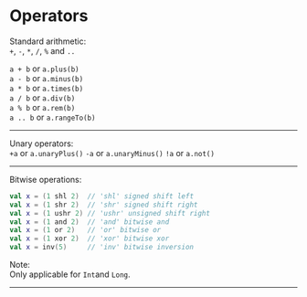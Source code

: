 # Operators

Standard arithmetic:<br>
`+`, `-`, `*`, `/`, `%` and `..`

`a + b` or `a.plus(b)`<br>
`a - b` or `a.minus(b)`<br>
`a * b` or `a.times(b)`<br>
`a / b` or `a.div(b)`<br>
`a % b` or `a.rem(b)`<br>
`a .. b` or `a.rangeTo(b)`<br>
___
Unary operators:<br>
`+a` or `a.unaryPlus()`
`-a` or `a.unaryMinus()`
`!a` or `a.not()`
___
Bitwise operations:<br>
```kt
val x = (1 shl 2)  // 'shl' signed shift left
val x = (1 shr 2)  // 'shr' signed shift right
val x = (1 ushr 2) // 'ushr' unsigned shift right
val x = (1 and 2)  // 'and' bitwise and
val x = (1 or 2)   // 'or' bitwise or
val x = (1 xor 2)  // 'xor' bitwise xor
val x = inv(5)     // 'inv' bitwise inversion
```
Note:<br>
Only applicable for `Int`and `Long`.
___
